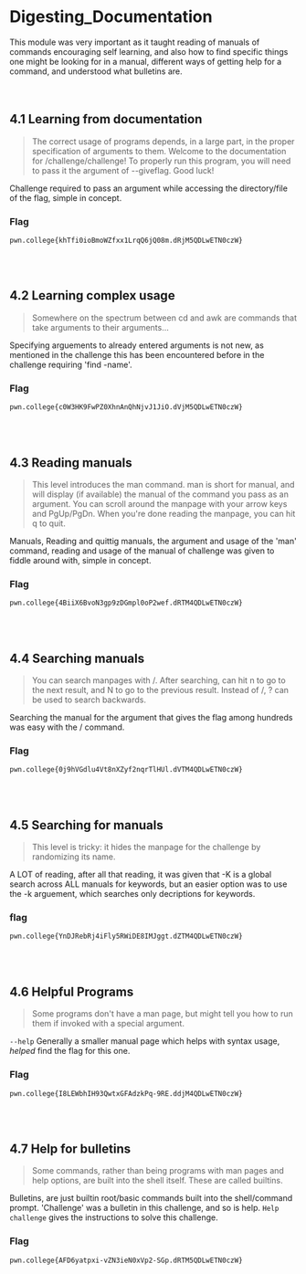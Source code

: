 # Digesting_Documentation
This module was very important as it taught reading of manuals of commands encouraging self learning,
and also how to find specific things one might be looking for in a manual, different ways of getting help for a command, and understood what bulletins are.
<br>
<br>
<br>

## 4.1 Learning from documentation
>The correct usage of programs depends, in a large part, in the proper specification of arguments to them.
>Welcome to the documentation for /challenge/challenge! To properly run this program, you will need to pass it the argument of --giveflag. Good luck!

Challenge required to pass an argument while accessing the directory/file of the flag, simple in concept.

### Flag
``` 
pwn.college{khTfi0ioBmoWZfxx1LrqQ6jQ08m.dRjM5QDLwETN0czW}
```
<br>
<br>

## 4.2 Learning complex usage
>Somewhere on the spectrum between cd and awk are commands that take arguments to their arguments...

Specifying arguements to already entered arguments is not new, as mentioned in the challenge this has been encountered before in the challenge requiring 'find -name'.

### Flag
```
pwn.college{c0W3HK9FwPZ0XhnAnQhNjvJ1JiO.dVjM5QDLwETN0czW}
```

<br>
<br>

## 4.3 Reading manuals
>This level introduces the man command. man is short for manual, and will display (if available) the manual of the command you pass as an argument.
>You can scroll around the manpage with your arrow keys and PgUp/PgDn. When you're done reading the manpage, you can hit q to quit.

Manuals, Reading and quittig manuals, the argument and usage of the 'man' command, reading and usage of the manual of challenge was given to fiddle around with, simple in concept.

### Flag
```  
pwn.college{4BiiX6BvoN3gp9zDGmpl0oP2wef.dRTM4QDLwETN0czW}
```
<br>
<br>

## 4.4 Searching manuals
>You can search manpages with /. After searching, can hit n to go to the next result, and N to go to the previous result. Instead of /, ? can be used to search backwards.

Searching the manual for the argument that gives the flag among hundreds was easy with the / command.

### Flag
```
pwn.college{0j9hVGdlu4Vt8nXZyf2nqrTlHUl.dVTM4QDLwETN0czW}
```
<br>
<br>

## 4.5 Searching for manuals
>This level is tricky: it hides the manpage for the challenge by randomizing its name.

A LOT of reading, after all that reading, it was given that -K is a global search across ALL manuals for keywords, but an easier option was to use the -k arguement, which searches only decriptions for keywords.

### flag
```
pwn.college{YnDJRebRj4iFly5RWiDE8IMJggt.dZTM4QDLwETN0czW}
```
<br>
<br>

## 4.6 Helpful Programs
>Some programs don't have a man page, but might tell you how to run them if invoked with a special argument.

``` --help ``` Generally a smaller manual page which helps with syntax usage, *helped* find the flag for this one. 

### Flag
```
pwn.college{I8LEWbhIH93QwtxGFAdzkPq-9RE.ddjM4QDLwETN0czW}
```
<br>
<br>

## 4.7 Help for bulletins
>Some commands, rather than being programs with man pages and help options, are built into the shell itself. These are called builtins.

Bulletins, are just builtin root/basic commands built into the shell/command prompt. 'Challenge' was a bulletin in this challenge, and so is help. ``` Help challenge ``` gives the instructions to solve this challenge.

### Flag
```
pwn.college{AFD6yatpxi-vZN3ieN0xVp2-SGp.dRTM5QDLwETN0czW}
```
<br>
